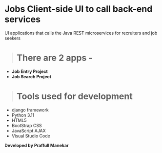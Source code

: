 # Jobs Client-side UI to call back-end services 
UI applications that calls the Java REST microservices for recruiters and job seekers

> # There are 2 apps -
- **Job Entry Project**
- **Job Search Project**

> # Tools used for development
- django framework
- Python 3.11
- HTML5
- BootStrap CSS
- JavaScript AJAX
- Visual Studio Code

**Developed by Praffull Manekar**
